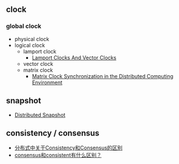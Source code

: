 ## clock

### global clock
  
- physical clock
- logical clock
  - lamport clock
    - [Lamport Clocks And Vector Clocks](https://medium.com/@balrajasubbiah/lamport-clocks-and-vector-clocks-b713db1890d7)
  - vector clock
  - matrix clock
    - [Matrix Clock Synchronization in the Distributed Computing Environment](http://ijcsit.com/docs/Volume%206/vol6issue04/ijcsit2015060455.pdf)

## snapshot

- [Distributed Snapshot](https://www.slidestalk.com/s/distributed_systems_and_algorithms05)

## consistency / consensus

- [分布式中关于Consistency和Consensus的区别](https://www.cnblogs.com/simon0227/archive/2012/05/08/2490149.html)
- [consensus和consistent有什么区别？](https://www.zhihu.com/question/40588186)
